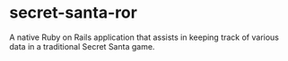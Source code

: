 # secret-santa-ror
A native Ruby on Rails application that assists in keeping track of various data in a traditional Secret Santa game.
